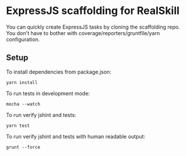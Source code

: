 # ExpressJS scaffolding for RealSkill

You can quickly create ExpressJS tasks by cloning the scaffolding repo. You don't have to bother with coverage/reporters/gruntfile/yarn configuration.

## Setup

To install dependencies from package.json:

    yarn install

To run tests in development mode:

    mocha --watch

To run verify jshint and tests:

    yarn test

To run verify jshint and tests with human readable output:

    grunt --force

